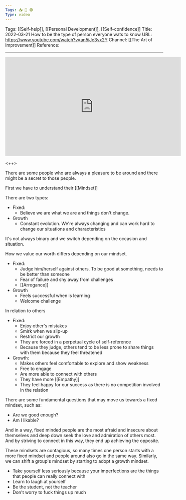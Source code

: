 ```yaml
---
Tags: 📥 🎥 🟢
Type: video
---
```


Tags: [[Self-help]], [[Personal Development]], [[Self-confidence]]
Title: 2022-03-21 How to be the type of person everyone wats to know
URL: https://www.youtube.com/watch?v=an5iJe3vx2Y
Channel: [[The Art of Improvement]]
Reference: 

---

<center>
	<iframe width="560" height="315" src="https://www.youtube.com/embed/an5iJe3vx2Y" frameborder="0" allow="accelerometer; autoplay; encrypted-media; gyroscope; picture-in-picture" allow-fullscreen></iframe>
</center>

<++>

There are some people who are always a pleasure to be around and there might be a secret to those people.

First we have to understand their [[Mindset]]

There are two types:

- Fixed:
	- Believe we are what we are and things don't change.
- Growth
	- Constant evolution. We're always changing and can work hard to change our situations and characteristics

It's not always binary and we switch depending on the occasion and situation.

How we value our worth differs depending on our mindset.

- Fixed:
	- Judge him/herself against others. To be good at something, needs to be better than someone
	- Fear of failure and shy away from challenges
	- [[Arrogance]]
- Growth
	- Feels successful when is learning
	- Welcome challenge

In relation to others

- Fixed:
	- Enjoy other's mistakes
	- Smirk when we slip-up
	- Restrict our growth
	- They are forced in a perpetual cycle of self-reference
	- Because they judge, others tend to be less prone to share things with them because they feel threatened 
- Growth:
	- Makes others feel comfortable to explore and show weakness
	- Free to engage
	- Are more able to connect with others
	- They have more [[Empathy]]
	- They feel happy for our success as there is no competition involved in the relation

There are some fundamental questions that may move us towards a fixed mindset, such as:
- Are we good enough?
- Am I likable?

And in a way, fixed minded people are the most afraid and insecure about themselves and deep down seek the love and admiration of others most. And by striving to connect in this way, they end up achieving the opposite.

These mindsets are contagious, so many times one person starts with a more fixed mindset and people around also go in the same way. Similarly, we can shift a group's mindset by starting to adopt a growth mindset.

- Take yourself less seriously because your imperfections are the things that people can really connect with
- Learn to laugh at yourself
- Be the student, not the teacher
- Don't worry to fuck things up much